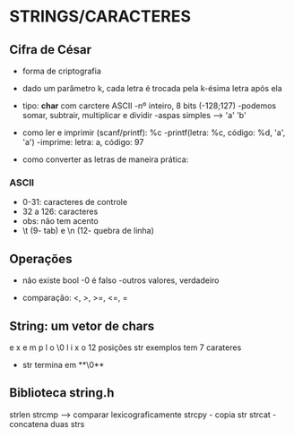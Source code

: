 # STRINGS/CARACTERES

## Cifra de César
* forma de criptografia
* dado um parâmetro k, cada letra é trocada pela k-ésima letra após ela 

* tipo: **char** com carctere ASCII
    -nº inteiro, 8 bits (-128;127)
    -podemos somar, subtrair, multiplicar e dividir
    -aspas simples --> 'a' 'b' 
* como ler e imprimir (scanf/printf): %c
    -printf(letra: %c, código: %d, 'a', 'a')
    -imprime: letra: a, código: 97
* como converter as letras de maneira prática:

### ASCII
* 0-31: caracteres de controle 
* 32 a 126: caracteres
* obs: não tem acento
* \t (9- tab) e \n (12- quebra de linha)

## Operações

* não existe bool 
    -0 é falso
    -outros valores, verdadeiro

* comparação: <,  >, >=, <=, =

## String: um vetor de chars

e x e m p l o \0 l i x o
12 posições
str exemplos tem 7 carateres

* str termina em \**\0**

## Biblioteca string.h

strlen
strcmp --> comparar lexicograficamente
strcpy - copia str
strcat - concatena duas strs
